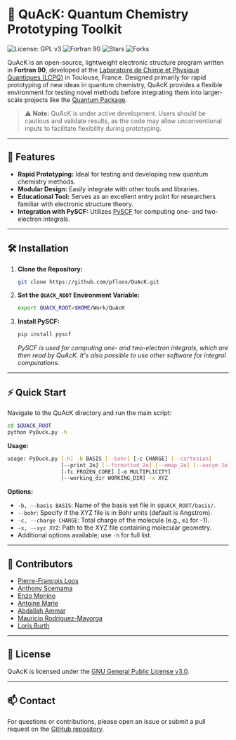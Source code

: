 
# 🦆 QuAcK: Quantum Chemistry Prototyping Toolkit

![License: GPL v3](https://img.shields.io/badge/License-GPLv3-blue.svg)
![Fortran 90](https://img.shields.io/badge/language-Fortran%2090-yellow)
![Stars](https://img.shields.io/github/stars/pfloos/QuAcK?style=social)
![Forks](https://img.shields.io/github/forks/pfloos/QuAcK?style=social)

QuAcK is an open-source, lightweight electronic structure program written in **Fortran 90**, developed at the [Laboratoire de Chimie et Physique Quantiques (LCPQ)](https://www.lcpq.ups-tlse.fr/) in Toulouse, France. Designed primarily for rapid prototyping of new ideas in quantum chemistry, QuAcK provides a flexible environment for testing novel methods before integrating them into larger-scale projects like the [Quantum Package](https://github.com/QuantumPackage/qp2).

> ⚠️ **Note:** QuAcK is under active development. Users should be cautious and validate results, as the code may allow unconventional inputs to facilitate flexibility during prototyping.

---

## 🚀 Features

- **Rapid Prototyping:** Ideal for testing and developing new quantum chemistry methods.
- **Modular Design:** Easily integrate with other tools and libraries.
- **Educational Tool:** Serves as an excellent entry point for researchers familiar with electronic structure theory.
- **Integration with PySCF:** Utilizes [PySCF](https://github.com/pyscf/pyscf) for computing one- and two-electron integrals.

---

## 🛠️ Installation

1. **Clone the Repository:**

   ```bash
   git clone https://github.com/pfloos/QuAcK.git
   ```

2. **Set the `QUACK_ROOT` Environment Variable:**

   ```bash
   export QUACK_ROOT=$HOME/Work/QuAcK
   ```

3. **Install PySCF:**

   ```bash
   pip install pyscf
   ```

   *PySCF is used for computing one- and two-electron integrals, which are then read by QuAcK. It's also possible to use other software for integral computations.*

---

## ⚡ Quick Start

Navigate to the QuAcK directory and run the main script:

```bash
cd $QUACK_ROOT
python PyDuck.py -h
```

**Usage:**

```bash
usage: PyDuck.py [-h] -b BASIS [--bohr] [-c CHARGE] [--cartesian]
                 [--print_2e] [--formatted_2e] [--mmap_2e] [--aosym_2e]
                 [-fc FROZEN_CORE] [-m MULTIPLICITY]
                 [--working_dir WORKING_DIR] -x XYZ
```

**Options:**

- `-b, --basis BASIS`: Name of the basis set file in `$QUACK_ROOT/basis/`.
- `--bohr`: Specify if the XYZ file is in Bohr units (default is Angstrom).
- `-c, --charge CHARGE`: Total charge of the molecule (e.g., `m1` for -1).
- `-x, --xyz XYZ`: Path to the XYZ file containing molecular geometry.
- Additional options available; use `-h` for full list.

---

## 👥 Contributors

- [Pierre-François Loos](https://github.com/pfloos)
- [Anthony Scemama](https://github.com/scemama)
- [Enzo Monino](https://github.com/enzomonino)
- [Antoine Marie](https://github.com/antoine-marie)
- [Abdallah Ammar](https://scholar.google.com)
- [Mauricio Rodriguez-Mayorga](https://scholar.google.com)
- [Loris Burth](https://github.com/lorisburth)

---

## 📄 License

QuAcK is licensed under the [GNU General Public License v3.0](https://www.gnu.org/licenses/gpl-3.0.en.html).

---

## 📫 Contact

For questions or contributions, please open an issue or submit a pull request on the [GitHub repository](https://github.com/pfloos/QuAcK).
